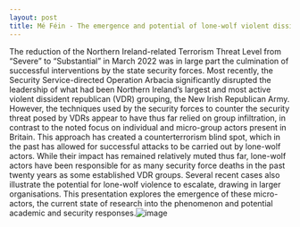 ```yaml
---
layout: post
title: Mé Féin - The emergence and potential of lone-wolf violent dissident republicanism
---
```

The reduction of the Northern Ireland-related Terrorism Threat Level from “Severe” to “Substantial” in March 2022 was in large part the culmination of successful interventions by the state security forces. Most recently, the Security Service-directed Operation Arbacia significantly disrupted the leadership of what had been Northern Ireland’s largest and most active violent dissident republican (VDR) grouping, the New Irish Republican Army. However, the techniques used by the security forces to counter the security threat posed by VDRs appear to have thus far relied on group infiltration, in contrast to the noted focus on individual and micro-group actors present in Britain. This approach has created a counterterrorism blind spot, which in the past has allowed for successful attacks to be carried out by lone-wolf actors. While their impact has remained relatively muted thus far, lone-wolf actors have been responsible for as many security force deaths in the past twenty years as some established VDR groups. Several recent cases also illustrate the potential for lone-wolf violence to escalate, drawing in larger organisations. This presentation explores the emergence of these micro-actors, the current state of research into the phenomenon and potential academic and security responses.![image](https://user-images.githubusercontent.com/63151553/171599702-a41985ab-8e4b-4be4-982e-6014620e23cc.png)

